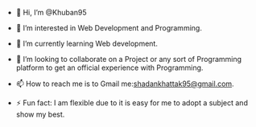 - 👋 Hi, I’m @Khuban95
- 👀 I’m interested in Web Development and Programming.
- 🌱 I’m currently learning Web development.
- 💞️ I’m looking to collaborate on a Project or any sort of Programming platform to get an official experience with Programming.
- 📫 How to reach me is to Gmail me:shadankhattak95@gmail.com.

- ⚡ Fun fact: I am flexible due to it is easy for me to adopt a subject and show my best.

<!---
Khuban95/Khuban95 is a ✨ special ✨ repository because its `README.md` (this file) appears on your GitHub profile.
You can click the Preview link to take a look at your changes.
--->
